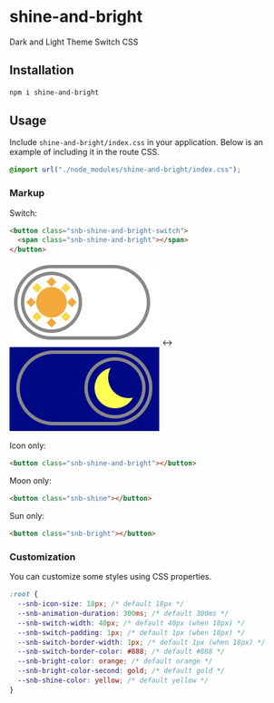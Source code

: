# shine-and-bright

Dark and Light Theme Switch CSS

## Installation

```sh
npm i shine-and-bright
```

## Usage

Include `shine-and-bright/index.css` in your application.
Below is an example of including it in the route CSS.

```css
@import url("./node_modules/shine-and-bright/index.css");
```

### Markup

Switch:

```html
<button class="snb-shine-and-bright-switch">
  <span class="snb-shine-and-bright"></span>
</button>
```

![bright](images/switch-bright.png) <-> ![shine](images/switch-shine.png)

Icon only:

```html
<button class="snb-shine-and-bright"></button>
```

Moon only:

```html
<button class="snb-shine"></button>
```

Sun only:

```html
<button class="snb-bright"></button>
```

### Customization

You can customize some styles using CSS properties.

```css
:root {
  --snb-icon-size: 18px; /* default 18px */
  --snb-animation-duration: 300ms; /* default 300ms */
  --snb-switch-width: 40px; /* default 40px (when 18px) */
  --snb-switch-padding: 1px; /* default 1px (when 18px) */
  --snb-switch-border-width: 1px; /* default 1px (when 18px) */
  --snb-switch-border-color: #888; /* default #888 */
  --snb-bright-color: orange; /* default orange */
  --snb-bright-color-second: gold; /* default gold */
  --snb-shine-color: yellow; /* default yellow */
}
```
